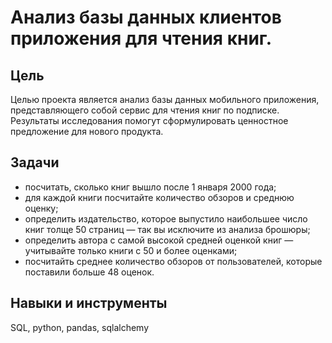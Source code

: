# Анализ базы данных клиентов приложения для чтения книг.
## Цель
Целью проекта является анализ базы данных мобильного приложения, представляющего собой сервис для чтения книг по подписке.
Результаты исследования помогут сформулировать ценностное предложение для нового продукта.
## Задачи
* посчитать, сколько книг вышло после 1 января 2000 года;
* для каждой книги посчитайте количество обзоров и среднюю оценку;
* определить издательство, которое выпустило наибольшее число книг толще 50 страниц — так вы исключите из анализа брошюры;
* определить автора с самой высокой средней оценкой книг — учитывайте только книги с 50 и более оценками;
* посчитайть среднее количество обзоров от пользователей, которые поставили больше 48 оценок.
## Навыки и инструменты
SQL, python, pandas, sqlalchemy

